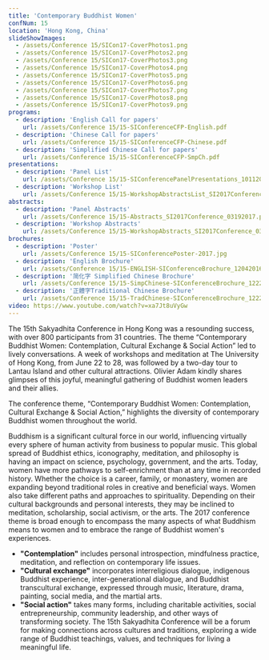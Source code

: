 ```yaml
---
title: 'Contemporary Buddhist Women'
confNum: 15
location: 'Hong Kong, China'
slideShowImages:
  - /assets/Conference 15/SICon17-CoverPhotos1.png
  - /assets/Conference 15/SICon17-CoverPhotos2.png
  - /assets/Conference 15/SICon17-CoverPhotos3.png
  - /assets/Conference 15/SICon17-CoverPhotos4.png
  - /assets/Conference 15/SICon17-CoverPhotos5.png
  - /assets/Conference 15/SICon17-CoverPhotos6.png
  - /assets/Conference 15/SICon17-CoverPhotos7.png
  - /assets/Conference 15/SICon17-CoverPhotos8.png
  - /assets/Conference 15/SICon17-CoverPhotos9.png
programs:
  - description: 'English Call for papers'
    url: /assets/Conference 15/15-SIConferenceCFP-English.pdf
  - description: 'Chinese Call for papers'
    url: /assets/Conference 15/15-SIConferenceCFP-Chinese.pdf
  - description: 'Simplified Chinese Call for papers'
    url: /assets/Conference 15/15-SIConferenceCFP-SmpCh.pdf
presentations:
  - description: 'Panel List'
    url: /assets/Conference 15/15-SIConferencePanelPresentations_10112016.pdf
  - description: 'Workshop List'
    url: /assets/Conference 15/15-WorkshopAbstractsList_SI2017Conference_03192017.pdf
abstracts:
  - description: 'Panel Abstracts'
    url: /assets/Conference 15/15-Abstracts_SI2017Conference_03192017.pdf
  - description: 'Workshop Abstracts'
    url: /assets/Conference 15/15-WorkshopAbstracts_SI2017Conference_03192017.pdf
brochures:
  - description: 'Poster'
    url: /assets/Conference 15/15-SIConferencePoster-2017.jpg
  - description: 'English Brochure'
    url: /assets/Conference 15/15-ENGLISH-SIConferenceBrochure_12042016.pdf
  - description: '简化字 Simplified Chinese Brochure'
    url: /assets/Conference 15/15-SimpChinese-SIConferenceBrochure_12222016.pdf
  - description: '正體字Traditional Chinese Brochure'
    url: /assets/Conference 15/15-TradChinese-SIConferenceBrochure_12222016.pdf
video: https://www.youtube.com/watch?v=xa7Jt8uVyGw
---
```


The 15th Sakyadhita Conference in Hong Kong was a resounding success, with over 800 participants from 31 countries. The theme &ldquo;Contemporary Buddhist Women: Contemplation, Cultural Exchange &amp; Social Action&rdquo; led to lively conversations. A week of workshops and meditation at The University of Hong Kong, from June 22 to 28, was followed by a two-day tour to Lantau Island and other cultural attractions. Olivier Adam kindly shares glimpses of this joyful, meaningful gathering of Buddhist women leaders and their allies.

The conference theme, &ldquo;Contemporary Buddhist Women: Contemplation, Cultural Exchange &amp; Social Action,&rdquo; highlights the diversity of contemporary Buddhist women throughout the world.

Buddhism is a significant cultural force in our world, influencing virtually every sphere of human activity from business to popular music. This global spread of Buddhist ethics, iconography, meditation, and philosophy is having an impact on science, psychology, government, and the arts. Today, women have more pathways to self-enrichment than at any time in recorded history. Whether the choice is a career, family, or monastery, women are expanding beyond traditional roles in creative and beneficial ways. Women also take different paths and approaches to spirituality. Depending on their cultural backgrounds and personal interests, they may be inclined to meditation, scholarship, social activism, or the arts. The 2017 conference theme is broad enough to encompass the many aspects of what Buddhism means to women and to embrace the range of Buddhist women&apos;s experiences.

- **&quot;Contemplation&quot;** includes personal introspection, mindfulness practice, meditation, and reflection on contemporary life issues.
- **&quot;Cultural exchange&quot;** incorporates interreligious dialogue, indigenous Buddhist experience, inter-generational dialogue, and Buddhist transcultural exchange, expressed through music, literature, drama, painting, social media, and the martial arts.
- **&quot;Social action&quot;** takes many forms, including charitable activities, social entrepreneurship, community leadership, and other ways of transforming society. The 15th Sakyadhita Conference will be a forum for making connections across cultures and traditions, exploring a wide range of Buddhist teachings, values, and techniques for living a meaningful life.
